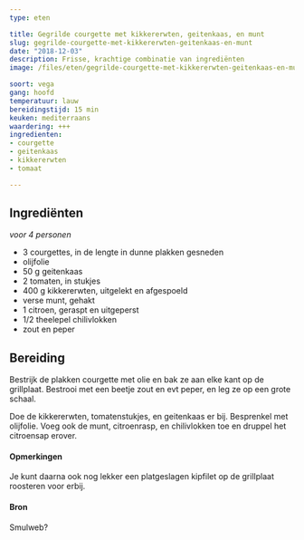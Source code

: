 ```yaml
---
type: eten

title: Gegrilde courgette met kikkererwten, geitenkaas, en munt
slug: gegrilde-courgette-met-kikkererwten-geitenkaas-en-munt
date: "2018-12-03"
description: Frisse, krachtige combinatie van ingrediënten
image: /files/eten/gegrilde-courgette-met-kikkererwten-geitenkaas-en-munt.jpg

soort: vega
gang: hoofd
temperatuur: lauw
bereidingstijd: 15 min
keuken: mediterraans
waardering: +++
ingredienten:
- courgette
- geitenkaas
- kikkererwten
- tomaat

---
```


## Ingrediënten

*voor 4 personen*

* 3 courgettes, in de lengte in dunne plakken gesneden
* olijfolie
* 50 g geitenkaas
* 2 tomaten, in stukjes
* 400 g kikkererwten, uitgelekt en afgespoeld
* verse munt, gehakt
* 1 citroen, geraspt en uitgeperst
* 1/2 theelepel chilivlokken
* zout en peper

## Bereiding

Bestrijk de plakken courgette met olie en bak ze aan elke kant op de grillplaat. Bestrooi met een beetje zout en evt peper, en leg ze op een grote schaal.

Doe de kikkererwten, tomatenstukjes, en geitenkaas er bij. Besprenkel met olijfolie. Voeg ook de munt, citroenrasp, en chilivlokken toe en druppel het citroensap erover.

#### Opmerkingen

Je kunt daarna ook nog lekker een platgeslagen kipfilet op de grillplaat roosteren voor erbij.

#### Bron

Smulweb?
